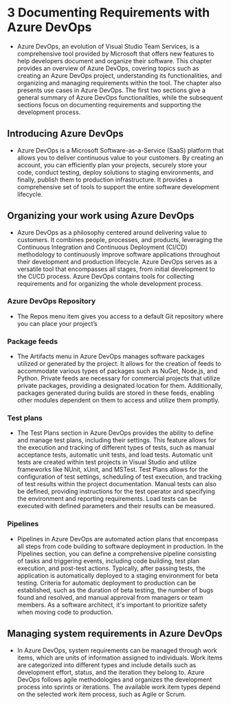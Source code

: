 # 3 Documenting Requirements with Azure DevOps
- Azure DevOps, an evolution of Visual Studio Team Services, is a comprehensive tool provided by Microsoft that offers new features to help developers document and organize their software. This chapter provides an overview of Azure DevOps, covering topics such as creating an Azure DevOps project, understanding its functionalities, and organizing and managing requirements within the tool. The chapter also presents use cases in Azure DevOps. The first two sections give a general summary of Azure DevOps functionalities, while the subsequent sections focus on documenting requirements and supporting the development process.
## Introducing Azure DevOps
- Azure DevOps is a Microsoft Software-as-a-Service (SaaS) platform that allows you to deliver continuous value to your customers. By creating an account, you can efficiently plan your projects, securely store your code, conduct testing, deploy solutions to staging environments, and finally, publish them to production infrastructure. It provides a comprehensive set of tools to support the entire software development lifecycle.

## Organizing your work using Azure DevOps
- Azure DevOps as a philosophy centered around delivering value to customers. It combines people, processes, and products, leveraging the Continuous Integration and Continuous Deployment (CI/CD) methodology to continuously improve software applications throughout their development and production lifecycle. Azure DevOps serves as a versatile tool that encompasses all stages, from initial development to the CI/CD process. Azure DevOps contains tools for collecting requirements and for organizing the whole development
process.

### Azure DevOps Repository
- The Repos menu item gives you access to a default Git repository where you can place your project’s

### Package feeds
- The Artifacts menu in Azure DevOps manages software packages utilized or generated by the project. It allows for the creation of feeds to accommodate various types of packages such as NuGet, Node.js, and Python. Private feeds are necessary for commercial projects that utilize private packages, providing a designated location for them. Additionally, packages generated during builds are stored in these feeds, enabling other modules dependent on them to access and utilize them promptly.

### Test plans
- The Test Plans section in Azure DevOps provides the ability to define and manage test plans, including their settings. This feature allows for the execution and tracking of different types of tests, such as manual acceptance tests, automatic unit tests, and load tests. Automatic unit tests are created within test projects in Visual Studio and utilize frameworks like NUnit, xUnit, and MSTest. Test Plans allows for the configuration of test settings, scheduling of test execution, and tracking of test results within the project documentation. Manual tests can also be defined, providing instructions for the test operator and specifying the environment and reporting requirements. Load tests can be executed with defined parameters and their results can be measured.

### Pipelines
- Pipelines in Azure DevOps are automated action plans that encompass all steps from code building to software deployment in production. In the Pipelines section, you can define a comprehensive pipeline consisting of tasks and triggering events, including code building, test plan execution, and post-test actions. Typically, after passing tests, the application is automatically deployed to a staging environment for beta testing. Criteria for automatic deployment to production can be established, such as the duration of beta testing, the number of bugs found and resolved, and manual approval from managers or team members. As a software architect, it's important to prioritize safety when moving code to production.

## Managing system requirements in Azure DevOps
- In Azure DevOps, system requirements can be managed through work items, which are units of information assigned to individuals. Work items are categorized into different types and include details such as development effort, status, and the iteration they belong to. Azure DevOps follows agile methodologies and organizes the development process into sprints or iterations. The available work item types depend on the selected work item process, such as Agile or Scrum.